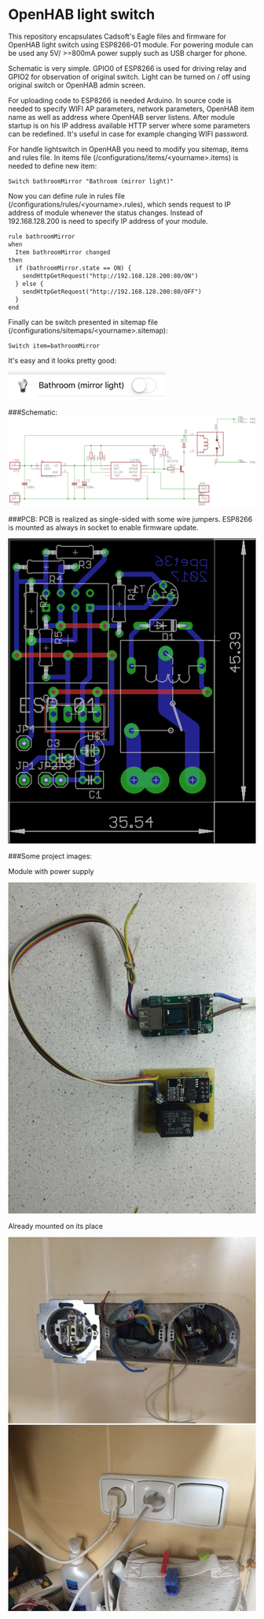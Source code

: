 # OpenHAB light switch

This repository encapsulates Cadsoft's Eagle files and firmware for OpenHAB light switch using ESP8266-01 module. For powering module can be used any 5V/ >=800mA power supply such as USB charger for phone.

Schematic is very simple. GPIO0 of ESP8266 is used for driving relay and GPIO2 for observation of original switch. Light can be turned on / off using original switch or OpenHAB admin screen.

For uploading code to ESP8266 is needed Arduino. In source code is needed to specify WIFI AP parameters, network parameters, OpenHAB item name as well as address where OpenHAB server listens. After module startup is on his IP address available HTTP server where some parameters can be redefined. It's useful in case for example changing WIFI password.

For handle lightswitch in OpenHAB you need to modify you sitemap, items and rules file. In items file (/configurations/items/&lt;yourname&gt;.items) is needed to define new item:
```
Switch bathroomMirror "Bathroom (mirror light)"
```
Now you can define rule in rules file (/configurations/rules/&lt;yourname&gt;.rules), which sends request to IP address of module whenever the status changes. Instead of 192.168.128.200 is need to specify IP address of your module.
```
rule bathroomMirror
when
  Item bathroomMirror changed
then 
  if (bathroomMirror.state == ON) {
    sendHttpGetRequest("http://192.168.128.200:80/ON")
  } else {
    sendHttpGetRequest("http://192.168.128.200:80/OFF")
  }
end 
```
Finally can be switch presented in sitemap file (/configurations/sitemaps/&lt;yourname&gt;.sitemap):
```
Switch item=bathroomMirror
```
It's easy and it looks pretty good:

![alt](/images/mobile.png?raw=true)


###Schematic:
![alt](/eagle/lightswitchx1_sch.png?raw=true)


###PCB:
PCB is realized as single-sided with some wire jumpers. ESP8266 is mounted as always in socket to enable firmware update.

![alt](/eagle/lightswitchx1_brd.png?raw=true)

###Some project images:

Module with power supply

![alt](/images/2017-01-02%2021.51.43.jpg?raw=true)

Already mounted on its place

![alt](/images/2017-01-07%2013.30.43.jpg?raw=true)
![alt](/images/2017-01-07%2014.20.36.jpg?raw=true)
